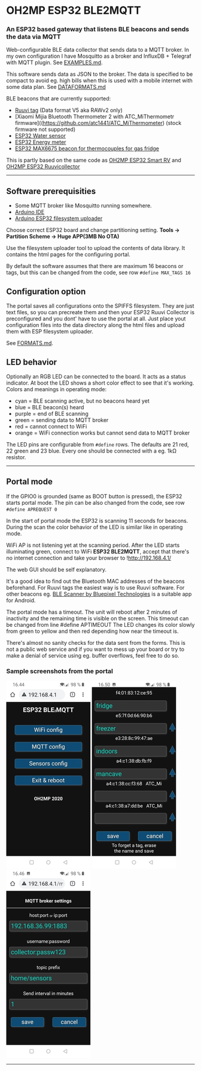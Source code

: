 # OH2MP ESP32 BLE2MQTT

### An ESP32 based gateway that listens BLE beacons and sends the data via MQTT

Web-configurable BLE data collector that sends data to a MQTT broker. In my own configuration I have
Mosquitto as a broker and InfluxDB + Telegraf with MQTT plugin. See [EXAMPLES.md](EXAMPLES.md). 

This software sends data as JSON to the broker. The data is specified to be compact to avoid eg. high bills
when this is used with a mobile internet with some data plan. See [DATAFORMATS.md](DATAFORMATS.md)

BLE beacons that are currently supported:

- [Ruuvi tag](https://ruuvi.com/) (Data format V5 aka RAWv2 only)
- [Xiaomi Mijia Bluetooth Thermometer 2 with ATC_MiThermometr firmware]((https://github.com/atc1441/ATC_MiThermometer) (stock firmware not supported)
- [ESP32 Water sensor](https://github.com/oh2mp/esp32_watersensor)
- [ESP32 Energy meter](https://github.com/oh2mp/esp32_energymeter)
- [ESP32 MAX6675 beacon for thermocouples for gas fridge](https://github.com/oh2mp/esp32_max6675_beacon)

This is partly based on the same code as [OH2MP ESP32 Smart RV](https://github.com/oh2mp/esp32_smart_rv)
and [OH2MP ESP32 Ruuvicollector](https://github.com/oh2mp/esp32_ruuvicollector)

------

## Software prerequisities

- Some MQTT broker like Mosquitto running somewhere.
- [Arduino IDE](https://www.arduino.cc/en/main/software)
- [Arduino ESP32 filesystem uploader](https://github.com/me-no-dev/arduino-esp32fs-plugin/)

Choose correct ESP32 board and change partitioning setting. **Tools -> Partition Scheme -> Huge APP(3MB No OTA)**

Use the filesystem uploader tool to upload the contents of data library. It contains the html pages for
the configuring portal.

By default the software assumes that there are maximum 16 beacons or tags, but this can be changed from the code,
see row `#define MAX_TAGS 16`


## Configuration option

The portal saves all configurations onto the SPIFFS filesystem. They are just text files, so you can
precreate them and then your ESP32 Ruuvi Collector is preconfigured and you dont' have to use the portal
at all. Just place yout configuration files into the data directory along the html files and 
upload them with ESP filesystem uploader.

See [FORMATS.md](FORMATS.md).

## LED behavior

Optionally an RGB LED can be connected to the board. It acts as a status indicator. At boot the LED
shows a short color effect to see that it's working. Colors and meanings in operating mode:

- cyan = BLE scanning active, but no beacons heard yet
- blue = BLE beacon(s) heard
- purple = end of BLE scanning
- green = sending data to MQTT broker
- red = cannot connect to WiFi
- orange = WiFi connection works but cannot send data to MQTT broker

The LED pins are configurable from `#define` rows. The defaults are 21 red, 22 green and 23 blue.
Every one should be connected with a eg. 1kΩ resistor.

------

## Portal mode

If the GPIO0 is grounded (same as BOOT button is pressed), the ESP32 starts portal mode.
The pin can be also changed from the code, see row `#define APREQUEST 0`

In the start of portal mode the ESP32 is scanning 11 seconds for beacons. During the scan the color
behavior of the LED is similar like in operating mode.

WiFi AP is not listening yet at the scanning period. After the LED starts illuminating green, 
connect to WiFi **ESP32 BLE2MQTT**, accept that there's no internet connection
and take your browser to !http://192.168.4.1/

The web GUI should be self explanatory. 

It's a good idea to find out the Bluetooth MAC addresses of the beacons beforehand. For Ruuvi tags the
easiest way is to use Ruuvi software. For other beacons eg. 
[BLE Scanner by Bluepixel Technologies](https://play.google.com/store/apps/details?id=com.macdom.ble.blescanner)
is a suitable app for Android.

The portal mode has a timeout. The unit will reboot after 2 minutes of inactivity and the remaining time
is visible on the screen. This timeout can be changed from line #define APTIMEOUT
The LED changes its color slowly from green to yellow and then red depending how near the timeout is.

There's almost no sanity checks for the data sent from the forms. This is not a public web service and if 
you want to mess up your board or try to make a denial of service using eg. buffer overflows, feel free to 
do so.

### Sample screenshots from the portal

![Portal main](s/portal.jpg)
![Sensors config](s/sensors_config.jpg)
![MQTT config](s/mqtt_config.jpg)

------

